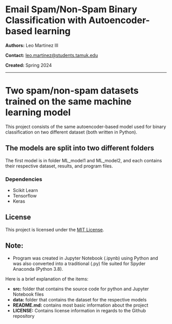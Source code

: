 # Email Spam/Non-Spam Binary Classification with Autoencoder-based learning

**Authors:** Leo Martinez III

**Contact:** [leo.martinez@students.tamuk.edu](mailto:leo.martinez@students.tamuk.edu)

**Created:** Spring 2024

---

# Two spam/non-spam datasets trained on the same machine learning model

This project consists of the same autoencoder-based model used for binary classification on two different dataset (both written in Python).

## The models are split into two different folders

The first model is in folder ML_model1 and ML_model2, and each contains their respective dataset, results, and program files.

### Dependencies

- Scikit Learn
- Tensorflow
- Keras
  
## License

This project is licensed under the [MIT License](LICENSE).

## Note:

- Program was created in Jupyter Notebook (.ipynb) using Python and was also converted into a traditional (.py) file suited for Spyder Anaconda (Python 3.8).

Here is a brief explanation of the items:
- **src:** folder that contains the source code for python and Jupyter Notebook files
- **data:** folder that contains the dataset for the respective models
- **README.md:** contains most basic information about the project
- **LICENSE:** Contains license information in regards to the Github repository
